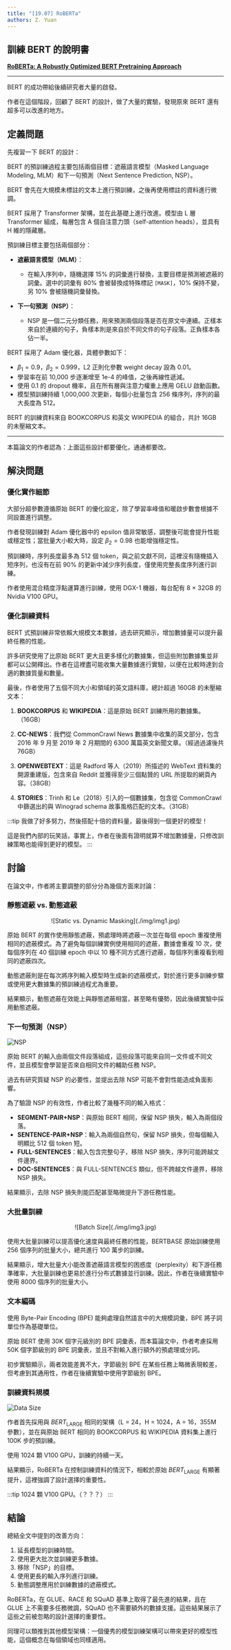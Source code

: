 ```yaml
---
title: "[19.07] RoBERTa"
authors: Z. Yuan
---
```


## 訓練 BERT 的說明書

[**RoBERTa: A Robustly Optimized BERT Pretraining Approach**](https://arxiv.org/abs/1907.11692)

---

BERT 的成功帶給後續研究者大量的啟發。

作者在這個階段，回顧了 BERT 的設計，做了大量的實驗，發現原來 BERT 還有超多可以改進的地方。

## 定義問題

先複習一下 BERT 的設計：

BERT 的預訓練過程主要包括兩個目標：遮蔽語言模型（Masked Language Modeling, MLM）和下一句預測（Next Sentence Prediction, NSP）。

BERT 會先在大規模未標註的文本上進行預訓練，之後再使用標註的資料進行微調。

BERT 採用了 Transformer 架構，並在此基礎上進行改進。模型由 L 層 Transformer 組成，每層包含 A 個自注意力頭（self-attention heads），並具有 H 維的隱藏層。

預訓練目標主要包括兩個部分：

- **遮蔽語言模型（MLM）**：

  - 在輸入序列中，隨機選擇 15% 的詞彙進行替換，主要目標是預測被遮蔽的詞彙。選中的詞彙有 80% 會被替換成特殊標記 `[MASK]`，10% 保持不變，另 10% 會被隨機詞彙替換。

- **下一句預測（NSP）**：
  - NSP 是一個二元分類任務，用來預測兩個段落是否在原文中連續。正樣本來自於連續的句子，負樣本則是來自於不同文件的句子段落。正負樣本各佔一半。

BERT 採用了 Adam 優化器，具體參數如下：

- $\beta_1 = 0.9$，$\beta_2 = 0.999$，L2 正則化參數 weight decay 設為 0.01。
- 學習率在前 10,000 步逐漸增至 1e-4 的峰值，之後再線性遞減。
- 使用 0.1 的 dropout 機率，且在所有層與注意力權重上應用 GELU 啟動函數。
- 模型預訓練持續 1,000,000 次更新，每個小批量包含 256 條序列，序列的最大長度為 512。

BERT 的訓練資料來自 BOOKCORPUS 和英文 WIKIPEDIA 的組合，共計 16GB 的未壓縮文本。

---

本篇論文的作者認為：上面這些設計都要優化，通通都要改。

## 解決問題

### 優化實作細節

大部分超參數遵循原始 BERT 的優化設定，除了學習率峰值和暖啟步數會根據不同設置進行調整。

作者發現訓練對 Adam 優化器中的 epsilon 值非常敏感，調整後可能會提升性能或穩定性；當批量大小較大時，設定 $\beta_2 = 0.98$ 也能增強穩定性。

預訓練時，序列長度最多為 512 個 token，與之前文獻不同，這裡沒有隨機插入短序列，也沒有在前 90% 的更新中減少序列長度，僅使用完整長度序列進行訓練。

作者使用混合精度浮點運算進行訓練，使用 DGX-1 機器，每台配有 8 × 32GB 的 Nvidia V100 GPU。

### 優化訓練資料

BERT 式預訓練非常依賴大規模文本數據，過去研究顯示，增加數據量可以提升最終任務的性能。

許多研究使用了比原始 BERT 更大且更多樣化的數據集，但這些附加數據集並非都可以公開釋出。作者在這裡盡可能收集大量數據進行實驗，以便在比較時達到合適的數據質量和數量。

最後，作者使用了五個不同大小和領域的英文語料庫，總計超過 160GB 的未壓縮文本：

1. **BOOKCORPUS** 和 **WIKIPEDIA**：這是原始 BERT 訓練所用的數據集。（16GB）
2. **CC-NEWS**：我們從 CommonCrawl News 數據集中收集的英文部分，包含 2016 年 9 月至 2019 年 2 月期間的 6300 萬篇英文新聞文章。（經過過濾後共 76GB）

3. **OPENWEBTEXT**：這是 Radford 等人（2019）所描述的 WebText 資料集的開源重建版，包含來自 Reddit 並獲得至少三個點贊的 URL 所提取的網頁內容。（38GB）

4. **STORIES**：Trinh 和 Le（2018）引入的一個數據集，包含從 CommonCrawl 中篩選出的與 Winograd schema 故事風格匹配的文本。（31GB）

:::tip
我做了好多努力，然後搭配十倍的資料量，最後得到一個更好的模型！

這是我們內部的玩笑話，事實上，作者在後面有證明就算不增加數據量，只修改訓練策略也能得到更好的模型。
:::

## 討論

在論文中，作者將主要調整的部分分為幾個方面來討論：

### 靜態遮蔽 vs. 動態遮蔽

<div align="center">
<figure style={{ "width": "60%"}}>
![Static vs. Dynamic Masking](./img/img1.jpg)
</figure>
</div>

原始 BERT 的實作使用靜態遮蔽，預處理時將遮蔽一次並在每個 epoch 重複使用相同的遮蔽模式。為了避免每個訓練實例使用相同的遮蔽，數據會重複 10 次，使每個序列在 40 個訓練 epoch 中以 10 種不同方式進行遮蔽，每個序列重複看到相同的遮蔽四次。

動態遮蔽則是在每次將序列輸入模型時生成新的遮蔽模式，對於進行更多訓練步驟或使用更大數據集的預訓練過程尤為重要。

結果顯示，動態遮蔽在效能上與靜態遮蔽相當，甚至略有優勢，因此後續實驗中採用動態遮蔽。

### 下一句預測（NSP）

![NSP](./img/img2.jpg)

原始 BERT 的輸入由兩個文件段落組成，這些段落可能來自同一文件或不同文件，並且模型會學習是否來自相同文件的輔助任務 NSP。

過去有研究質疑 NSP 的必要性，並提出去除 NSP 可能不會對性能造成負面影響。

為了驗證 NSP 的有效性，作者比較了幾種不同的輸入格式：

- **SEGMENT-PAIR+NSP**：與原始 BERT 相同，保留 NSP 損失，輸入為兩個段落。
- **SENTENCE-PAIR+NSP**：輸入為兩個自然句，保留 NSP 損失，但每個輸入明顯比 512 個 token 短。
- **FULL-SENTENCES**：輸入包含完整句子，移除 NSP 損失，序列可能跨越文件邊界。
- **DOC-SENTENCES**：與 FULL-SENTENCES 類似，但不跨越文件邊界，移除 NSP 損失。

結果顯示，去除 NSP 損失則能匹配甚至略微提升下游任務性能。

### 大批量訓練

<div align="center">
<figure style={{ "width": "60%"}}>
![Batch Size](./img/img3.jpg)
</figure>
</div>

使用大批量訓練可以提高優化速度與最終任務的性能，BERTBASE 原始訓練使用 256 個序列的批量大小，總共進行 100 萬步的訓練。

結果顯示，增大批量大小能改善遮蔽語言模型的困惑度（perplexity）和下游任務準確率，大批量訓練也更易於進行分布式數據並行訓練。因此，作者在後續實驗中使用 8000 個序列的批量大小。

### 文本編碼

使用 Byte-Pair Encoding (BPE) 能夠處理自然語言中的大規模詞彙，BPE 將子詞單位作為基礎單位。

原始 BERT 使用 30K 個字元級別的 BPE 詞彙表，而本篇論文中，作者考慮採用 50K 個字節級別的 BPE 詞彙表，並且不對輸入進行額外的預處理或分詞。

初步實驗顯示，兩者效能差異不大，字節級別 BPE 在某些任務上略微表現較差，但考慮到其通用性，作者在後續實驗中使用字節級別 BPE。

### 訓練資料規模

![Data Size](./img/img4.jpg)

作者首先採用與 $BERT_{\text{LARGE}}$ 相同的架構（L = 24，H = 1024，A = 16，355M 參數），並在與原始 BERT 相同的 BOOKCORPUS 和 WIKIPEDIA 資料集上進行 100K 步的預訓練。

使用 1024 顆 V100 GPU，訓練約持續一天。

結果顯示，RoBERTa 在控制訓練資料的情況下，相較於原始 $BERT_{\text{LARGE}}$ 有顯著提升，這裡強調了設計選擇的重要性。

:::tip
1024 顆 V100 GPU。（？？？）
:::

## 結論

總結全文中提到的改善方向：

1. 延長模型的訓練時間。
2. 使用更大批次並訓練更多數據。
3. 移除「NSP」的目標。
4. 使用更長的輸入序列進行訓練。
5. 動態調整應用於訓練數據的遮蔽模式。

RoBERTa，在 GLUE、RACE 和 SQuAD 基準上取得了最先進的結果，且在 GLUE 上不需要多任務微調，SQuAD 也不需要額外的數據支援。這些結果展示了這些之前被忽略的設計選擇的重要性。

同理可以類推到其他模型架構：一個優秀的模型訓練架構可以帶來更好的模型性能，這個概念在每個領域也同樣適用。
